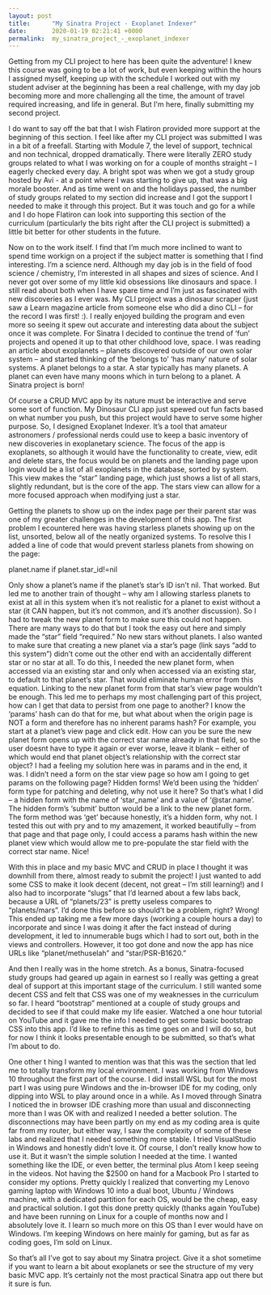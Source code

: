```yaml
---
layout: post
title:      "My Sinatra Project - Exoplanet Indexer"
date:       2020-01-19 02:21:41 +0000
permalink:  my_sinatra_project_-_exoplanet_indexer
---
```


Getting from my CLI project to here has been quite the adventure!  I knew this course was going to be a lot of work, but even keeping within the hours I assigned myself, keeping up with the schedule I worked out with my student adviser at the beginning has been a real challenge, with my day job becoming more and more challenging all the time, the amount of travel required increasing, and life in general.  But I'm here, finally submitting my second project.

I do want to say off the bat that I wish Flatiron provided more support at the beginning of this section.  I feel like after my CLI project was submitted I was in a bit of a freefall.  Starting with Module 7, the level of support, technical and non technical, dropped dramatically.  There were literally ZERO study groups related to what I was working on for a couple of months straight – I eagerly checked every day.  A bright spot was when we got a study group hosted by Avi - at a point where I was starting to give up, that was a big morale booster.  And as time went on and the holidays passed, the number of study groups related to my section did increase and I got the support I needed to make it through this project.  But it was touch and go for a while and I do hope Flatiron can look into supporting this section of the curriculum (particularly the bits right after the CLI project is submitted) a little bit better for other students in the future.

Now on to the work itself.  I find that I’m much more inclined to want to spend time workign on a project if the subject matter is something that I find interesting.  I’m a science nerd.  Although my day job is in the field of food science / chemistry, I’m interested in all shapes and sizes of science.  And I never got over some of my little kid obsessions like dinosaurs and space.  I still read about both when I have spare time and I’m just as fascinated with new discoveries as I ever was.  My CLI project was a dinosaur scraper (just saw a Learn magazine article from someone else who did a dino CLI – for the record I was first! :).  I really enjoyed building the program and even more so seeing it spew out accurate and interesting data about the subject once it was complete.  For Sinatra I decided to continue the trend of ‘fun’ projects and opened it up to that other childhood love, space.  I was reading an article about exoplanets – planets discovered outside of our own solar system – and started thinking of the ‘belongs to’ ‘has many’ nature of solar systems.  A planet belongs to a star.  A star typically has many planets.  A planet can even have many moons which in turn belong to a planet.  A Sinatra project is born!

Of course a CRUD MVC app by its nature must be interactive and serve some sort of function.  My Dinosaur CLI app just spewed out fun facts based on what number you push, but this project would have to serve some higher purpose.  So, I designed Exoplanet Indexer.  It’s a tool that amateur astronomers / professional nerds could use to keep a basic inventory of new discoveries in exoplanetary science.  The focus of the app is exoplanets, so although it would have the functionality to create, view, edit and delete stars, the focus would be on planets and the landing page upon login would be a list of all exoplanets in the database, sorted by system.  This view makes the “star” landing page, which just shows a list of all stars, slightly redundant, but is the core of the app.  The stars view can allow for a more focused approach when modifying just a star.  

Getting the planets to show up on the index page per their parent star was one of my greater challenges in the development of this app.  The first problem I ecountered here was having starless planets showing up on the list, unsorted, below all of the neatly organized systems.  To resolve this I added a line of code that would prevent starless planets from showing on the page:

planet.name if planet.star_id!=nil

Only show a planet’s name if the planet’s star’s ID isn’t nil.  That worked.  But led me to another train of thought – why am I allowing starless planets to exist at all in this system when it’s not realistic for a planet to exist without a star (it CAN happen, but it’s not common, and it’s another discussion).  So I had to tweak the new planet form to make sure this could not happen.  There are many ways to do that but I took the easy out here and simply made the “star” field “required.”  No new stars without planets.  I also wanted to make sure that creating a new planet via a star’s page (link says “add to this system”) didn’t come out the other end with an accidentally different star or no star at all.  To do this,  I needed the new planet form, when accessed via an existing star and only when accessed via an existing star, to default to that planet’s star.  That would eliminate human error from this equation.  Linking to the new planet form from that star’s view page wouldn’t be enough.  This led me to perhaps my most challenging part of this project, how can I get that data to persist from one page to another?  I know the ‘params’ hash can do that for me, but what about when the origin page is NOT a form and therefore has no inherent params hash?  For example, you start at a planet’s view page and click edit.  How can you be sure the new planet form opens up with the correct star name already in that field, so the user doesnt have to type it again or ever worse, leave it blank – either of which would end that planet object’s relationship with the correct star object?  I had a feeling my solution here was in params and in the end, it was.  I didn’t need a form on the star view page so how am I going to get params on the following page?  Hidden forms!  We’d been using the ‘hidden’ form type for patching and deleting, why not use it here?  So that’s what I did – a hidden form with the name of ‘star_name’ and a value of ‘@star.name’.  The hidden form’s ‘submit’ button would be a link to the new planet form.  The form method was ‘get’ because honestly, it’s a hidden form, why not.  I tested this out with pry and to my amazement, it worked beautifully – from that page and that page only, I could access a params hash within the new planet view which would allow me to pre-populate the star field with the correct star name.  Nice!

With this in place and my basic MVC and CRUD in place I thought it was downhill from there, almost ready to submit the project!  I just wanted to add some CSS to make it look decent (decent, not great – I’m still learning!) and I also had to incorporate “slugs” that I’d learned about a few labs back, because a URL of “planets/23” is pretty useless compares to “planets/mars”.  I’d done this before so should’t be a problem, right?  Wrong!  This ended up taking me a few more days (working a couple hours a day) to incorporate and since I was doing it after the fact instead of during development, it led to innumerable bugs which I had to sort out, both in the views and controllers.  However, it too got done and now the app has nice URLs like “planet/methuselah” and “star/PSR-B1620.”  

And then I really was in the home stretch.  As a bonus, Sinatra-focused study groups had geared up again in earnest so I really was getting a great deal of support at this important stage of the curriculum.  I still wanted some decent CSS and felt that CSS was one of my weaknesses in the curriculum so far.  I heard “bootstrap” mentioned at a couple of study groups and decided to see if that could make my life easier.  Watched a one hour tutorial on YouTube and it gave me the info I needed to get some basic bootstrap CSS into this app.  I’d like to refine this as time goes on and I will do so, but for now I think it looks presentable enough to be submitted, so that’s what I’m about to do.

One other t hing I wanted to mention was that this was the section that led me to totally transform my local environment.  I was working from Windows 10 throughout the first part of the course.  I did install WSL but for the most part I was using pure Windows and the in-browser IDE for my coding, only dipping into WSL to play around once in a while.  As I moved through Sinatra I noticed the in browser IDE crashing more than usual and disconnecting more than I was OK with and realized I needed a better solution.  The disconnections may have been partly on my end as my coding area is quite far from my router, but either way, I saw the complexity of some of these labs and realized that I needed something more stable.  I tried VisualStudio in Windows and honestly didn’t love it.  Of course, I don’t really know how to use it.  But it wasn’t the simple solution I needed at the time.  I wanted something like the IDE, or even better, the terminal plus Atom I keep seeing in the videos.  Not having the $2500 on hand for a Macbook Pro I started to consider my options.  Pretty quickly I realized that converting my Lenovo gaming laptop with Windows 10 into a dual boot, Ubuntu / Windows machine, with a dedicated partition for each OS, would be the cheap, easy and practical solution.  I got this done pretty quickly (thanks again YouTube) and have been running on Linux for a couple of months now and I absolutely love it.  I learn so much more on this OS than I ever would have on Windows.  I’m keeping Windows on here mainly for gaming, but as far as coding goes, I’m sold on Linux.   

So that’s all I’ve got to say about my Sinatra project.  Give it a shot sometime if you want to learn a bit about exoplanets or see the structure of my very basic MVC app.  It’s certainly not the most practical Sinatra app out there but it sure is fun.  




